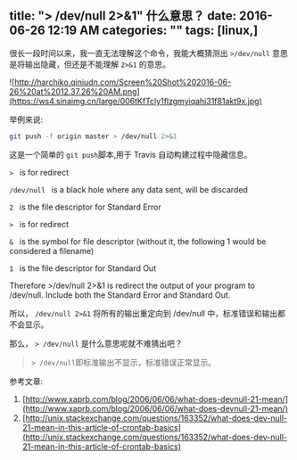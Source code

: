 title: \"> /dev/null 2>&1\" 什么意思？
date: 2016-06-26 12:19 AM
categories: ""
tags: [linux,]
---
很长一段时间以来，我一直无法理解这个命令，我能大概猜测出 `>/dev/null` 意思是将输出隐藏，但还是不能理解 `2>&1` 的意思。

<!--more-->

![http://harchiko.qiniudn.com/Screen%20Shot%202016-06-26%20at%2012.37.26%20AM.png](https://ws4.sinaimg.cn/large/006tKfTcly1flzgmyiqahj31f81akt9x.jpg)

举例来说:


```bash
git push -f origin master > /dev/null 2>&1
```

这是一个简单的 `git push`脚本,用于 Travis 自动构建过程中隐藏信息。



`> ` is for redirect 

`/dev/null ` is a black hole where any data sent, will be discarded

`2 ` is the file descriptor for Standard Error

`> ` is for redirect

`& ` is the symbol for file descriptor (without it, the following 1 would be considered a filename)

`1 ` is the file descriptor for Standard Out

Therefore >/dev/null 2>&1 is redirect the output of your program to /dev/null. Include both the Standard Error and Standard Out.


所以， `/dev/null 2>&1` 将所有的输出重定向到 /dev/null 中，标准错误和输出都不会显示。

那么， `> /dev/null` 是什么意思呢就不难猜出吧？

> `> /dev/null`即标准输出不显示，标准错误正常显示。

参考文章: 
1. [http://www.xaprb.com/blog/2006/06/06/what-does-devnull-21-mean/](http://www.xaprb.com/blog/2006/06/06/what-does-devnull-21-mean/)
2. [http://unix.stackexchange.com/questions/163352/what-does-dev-null-21-mean-in-this-article-of-crontab-basics](http://unix.stackexchange.com/questions/163352/what-does-dev-null-21-mean-in-this-article-of-crontab-basics)